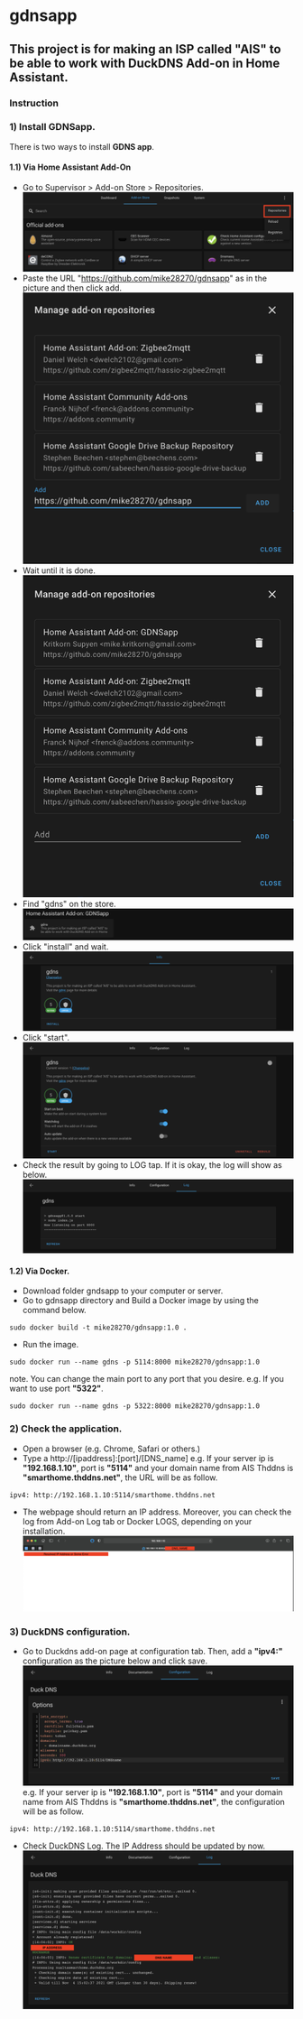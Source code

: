# gdnsapp
## This project is for making an ISP called "AIS" to be able to work with DuckDNS Add-on in Home Assistant.

### Instruction
### 1) Install GDNSapp.
There is two ways to install **GDNS app**.
#### 1.1) Via Home Assistant Add-On
- Go to Supervisor > Add-on Store > Repositories.
![alt text](https://github.com/mike28270/gdnsapp/blob/main/pictures/addon_repositories.png?raw=true")
- Paste the URL "https://github.com/mike28270/gdnsapp" as in the picture and then click add.  
![alt text](https://github.com/mike28270/gdnsapp/blob/main/pictures/addon_repositories_add.png?raw=true")
- Wait until it is done.
![alt text](https://github.com/mike28270/gdnsapp/blob/main/pictures/addon_repositories_done.png?raw=true")
- Find "gdns" on the store.
![alt text](https://github.com/mike28270/gdnsapp/blob/main/pictures/addon_addon_gdns.png?raw=true")
- Click "install" and wait.
![alt text](https://github.com/mike28270/gdnsapp/blob/main/pictures/addon_addon_gdns_install.png?raw=true")
- Click "start".
![alt text](https://github.com/mike28270/gdnsapp/blob/main/pictures/addon_addon_gdns_start.png?raw=true")
- Check the result by going to LOG tap. If it is okay, the log will show as below.
![alt text](https://github.com/mike28270/gdnsapp/blob/main/pictures/addon_addon_gdns_log.png?raw=true")

#### 1.2) Via Docker.
- Download folder gndsapp to your computer or server.
- Go to gdnsapp directory and Build a Docker image by using the command below. 
```
sudo docker build -t mike28270/gdnsapp:1.0 .
```
- Run the image. 
```
sudo docker run --name gdns -p 5114:8000 mike28270/gdnsapp:1.0
```
note. You can change the main port to any port that you desire.
e.g. If you want to use port **"5322"**.
```
sudo docker run --name gdns -p 5322:8000 mike28270/gdnsapp:1.0
```
### 2) Check the application.
- Open a browser (e.g. Chrome, Safari or others.)
- Type a http://[ipaddress]:[port]/[DNS_name]
e.g. If your server ip is **"192.168.1.10"**, port is **"5114"** and your domain name from AIS Thddns is **"smarthome.thddns.net"**, the URL will be as follow.
```
ipv4: http://192.168.1.10:5114/smarthome.thddns.net
```
- The webpage should return an IP address. Moreover, you can check the log from Add-on Log tab or Docker LOGS, depending on your installation.
![alt text](https://github.com/mike28270/gdnsapp/blob/main/pictures/result.png?raw=true")

### 3) DuckDNS configuration.
- Go to Duckdns add-on page at configuration tab. Then, add a **"ipv4:"** configuration as the picture below and click save.
![alt text](https://github.com/mike28270/gdnsapp/blob/main/pictures/docker_configuration.png?raw=true")
e.g. If your server ip is **"192.168.1.10"**, port is **"5114"** and your domain name from AIS Thddns is **"smarthome.thddns.net"**, the configuration will be as follow.
```
ipv4: http://192.168.1.10:5114/smarthome.thddns.net
```
- Check DuckDNS Log. The IP Address should be updated by now.
![alt text](https://github.com/mike28270/gdnsapp/blob/main/pictures/docker_log.png?raw=true)
